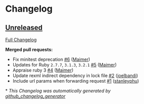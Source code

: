 # Changelog

## [Unreleased](https://github.com/appfolio/ae_reverse_proxy/tree/HEAD)

[Full Changelog](https://github.com/appfolio/ae_reverse_proxy/compare/83865a90401a3783f934be3e73db57c4d5d06763...HEAD)

**Merged pull requests:**

- Fix minitest deprecation [\#6](https://github.com/appfolio/ae_reverse_proxy/pull/6) ([Maimer](https://github.com/Maimer))
- Updates for Ruby `2.7.7`, `3.1.3`, `3.2.1` [\#5](https://github.com/appfolio/ae_reverse_proxy/pull/5) ([Maimer](https://github.com/Maimer))
- Appraise ruby 3 [\#4](https://github.com/appfolio/ae_reverse_proxy/pull/4) ([Maimer](https://github.com/Maimer))
- Update rexml indirect dependency in lock file [\#2](https://github.com/appfolio/ae_reverse_proxy/pull/2) ([joelbandi](https://github.com/joelbandi))
- Include url params when forwarding request [\#1](https://github.com/appfolio/ae_reverse_proxy/pull/1) ([stanleyphu](https://github.com/stanleyphu))



\* *This Changelog was automatically generated by [github_changelog_generator](https://github.com/github-changelog-generator/github-changelog-generator)*
